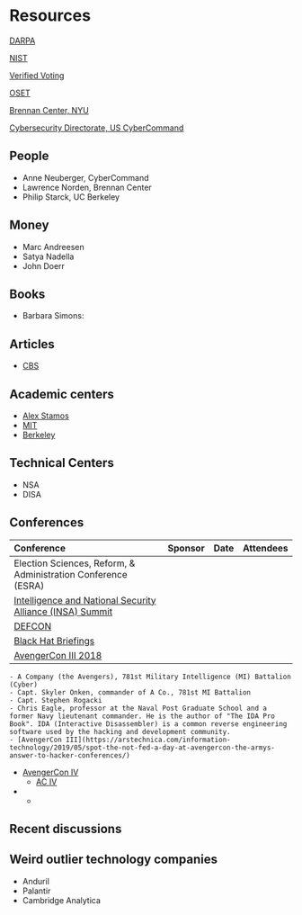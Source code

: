 # Resources

[DARPA](https://www.darpa.mil/about-us/about-darpa)

[NIST](https://www.nist.gov/)

[Verified Voting](https://www.verifiedvoting.org/)

[OSET]()

[Brennan Center, NYU]()

[Cybersecurity Directorate, US CyberCommand]()


## People

- Anne Neuberger, CyberCommand
- Lawrence Norden, Brennan Center
- Philip Starck, UC Berkeley

## Money
- Marc Andreesen
- Satya Nadella
- John Doerr


## Books
  - Barbara Simons:

## Articles
  - [CBS](https://www.cbsnews.com/news/the-nsa-prepares-to-defend-2020-elections-drawing-lessons-from-2018-midterms/)


## Academic centers
  - [Alex Stamos](https://en.wikipedia.org/wiki/Alex_Stamos)
  - [MIT]()
  - [Berkeley]()


## Technical Centers
  - NSA
  - DISA

## Conferences
Conference | Sponsor | Date | Attendees
:--- | :--- | :--- | :----
Election Sciences, Reform, & Administration Conference (ESRA)|||
 [Intelligence and National Security Alliance (INSA) Summit]()|||
  [DEFCON]()|||
   [Black Hat Briefings](https://en.wikipedia.org/wiki/Black_Hat_Briefings)|||
   [AvengerCon III 2018](https://www.army.mil/article/214354/avengercon_iii_the_hacker_training_event_for_todays_cyber_warrior)|||

    - A Company (the Avengers), 781st Military Intelligence (MI) Battalion (Cyber)
    - Capt. Skyler Onken, commander of A Co., 781st MI Battalion
    - Capt. Stephen Rogacki
    - Chris Eagle, professor at the Naval Post Graduate School and a former Navy lieutenant commander. He is the author of "The IDA Pro Book". IDA (Interactive Disassembler) is a common reverse engineering software used by the hacking and development community.
    - [AvengerCon III](https://arstechnica.com/information-technology/2019/05/spot-the-not-fed-a-day-at-avengercon-the-armys-answer-to-hacker-conferences/)
- [AvengerCon IV](https://www.facebook.com/780MIBDE/posts/mark-your-calendars-avengercon-iv-is-october-17-18-avengercon-is-a-free-hacker-e/2242803835830990/)
  - [AC IV](http://www.govevents.com/details/34293/avengercon-iv/)
-
    -
## Recent discussions

## Weird outlier technology companies
- Anduril
- Palantir
- Cambridge Analytica
